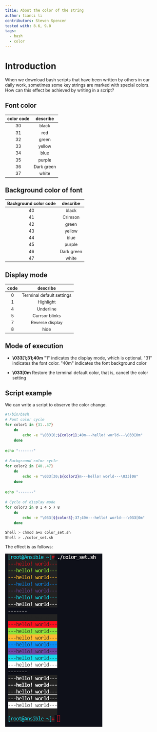 ```yaml
---
titie: About the color of the string
author: tianci li
contributors: Steven Spencer
tested with: 8.6, 9.0
tags:
  - bash
  - color
---
```


# Introduction

When we download bash scripts that have been written by others in our daily work, sometimes some key strings are marked with special colors. How can this effect be achieved by writing in a script?

## Font color

| **color code** | **describe** |
|    :---:       |    :---:     |
|  30            |    black     |
|  31            |     red      |
|  32            |    green     |
|  33            |    yellow    |
|  34            |     blue     | 
|  35            |     purple   |
|  36            |   Dark green |
|  37            |    white     |

## Background color of font

| **Background color code** | **describe** |
|    :---:       |    :---:     |
|     40         |    black     |
|     41         |    Crimson   |
|     42         |    green     |
|     43         |    yellow    |
|     44         |    blue      |
|     45         |    purple    |
|     46         |  Dark green  |
|     47         |   white      |

## Display mode

| **code** | **describe** |
|  :---:   |    :---:     |
|    0     |Terminal default settings|
|    1     |Highlight|
|    4     |Underline|
|    5     |Currsor blinks|
|    7     |Reverse display|
|    8     | hide |

## Mode of execution

* **\033[1;31;40m**
"1" indicates the display mode, which is optional. "31" indicates the font color. "40m" indicates the font background color

* **\033[0m**
Restore the terminal default color, that is, cancel the color setting

## Script example

We can write a script to observe the color change.

```bash
#!/bin/bash
# Font color cycle
for color1 in {31..37}
    do
        echo -e "\033[0;${color1};40m---hello! world---\033[0m"
    done

echo "-------"

# Background color cycle
for color2 in {40..47}
    do
        echo -e "\033[30;${color2}m---hello! world---\033[0m"
    done

echo "-------"

# Cycle of display mode
for color3 in 0 1 4 5 7 8
    do
        echo -e "\033[${color3};37;40m---hello! world---\033[0m"
    done
```

```bash
Shell > chmod a+x color_set.sh
Shell > ./color_set.sh
```

The effect is as follows:

![image1](./images/string_color_image1.png)
